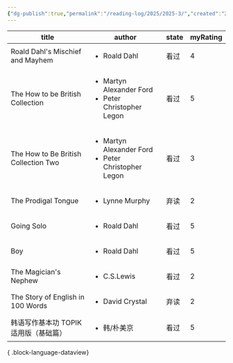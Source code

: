 ```yaml
---
{"dg-publish":true,"permalink":"/reading-log/2025/2025-3/","created":"2025-06-07T14:16:38.652+08:00"}
---
```


| title                                | author                                                                  | state | myRating |
| ------------------------------------ | ----------------------------------------------------------------------- | ----- | -------- |
| Roald Dahl's Mischief and Mayhem     | <ul><li>Roald Dahl</li></ul>                                            | 看过    | 4        |
| The How to be British Collection     | <ul><li>Martyn Alexander Ford</li><li>Peter Christopher Legon</li></ul> | 看过    | 5        |
| The How to Be British Collection Two | <ul><li>Martyn Alexander Ford</li><li>Peter Christopher Legon</li></ul> | 看过    | 3        |
| The Prodigal Tongue                  | <ul><li>Lynne Murphy</li></ul>                                          | 弃读    | 2        |
| Going Solo                           | <ul><li>Roald Dahl</li></ul>                                            | 看过    | 5        |
| Boy                                  | <ul><li>Roald Dahl</li></ul>                                            | 看过    | 5        |
| The Magician's Nephew                | <ul><li>C.S.Lewis</li></ul>                                             | 看过    | 2        |
| The Story of English in 100 Words    | <ul><li>David Crystal</li></ul>                                         | 弃读    | 2        |
| 韩语写作基本功 TOPIK适用版（基础篇）                | <ul><li>韩/朴美京</li></ul>                                                 | 看过    | 5        |

{ .block-language-dataview}
